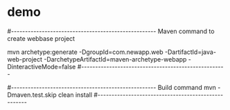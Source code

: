 # demo
#----------------------------------------------------
 Maven command to create webbase project

 mvn archetype:generate -DgroupId=com.newapp.web -DartifactId=java-web-project -DarchetypeArtifactId=maven-archetype-webapp -DinteractiveMode=false
#----------------------------------------------------

#----------------------------------------------------
 Build command
 mvn -Dmaven.test.skip clean install
#----------------------------------------------------